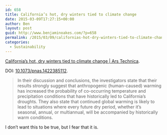 ```yaml
---
id: 658
title: California’s hot, dry winters tied to climate change
date: 2015-03-09T17:27:15+00:00
author: Ben
layout: post
guid: http://www.benjaminoakes.com/?p=658
permalink: /2015/03/09/californias-hot-dry-winters-tied-to-climate-change/
categories:
  - Sustainability
---
```

[California’s hot, dry winters tied to climate change | Ars Technica](http://arstechnica.com/science/2015/03/californias-hot-dry-winters-tied-to-climate-change/?utm_source=feedburner).
  
DOI: [10.1073/pnas.1422385112](http://dx.doi.org/10.1073/pnas.1422385112).

> In their discussion and conclusions, the investigators state that their results strongly suggest that anthropogenic (human-caused) warming has increased the probability of co-occurring temperature and precipitation conditions that have historically led to California’s droughts. They also state that continued global warming is likely to lead to situations where every future dry period, whether it’s seasonal, annual, or multiannual, will be accompanied by historically warm conditions.

I don&#8217;t want this to be true, but I fear that it is.